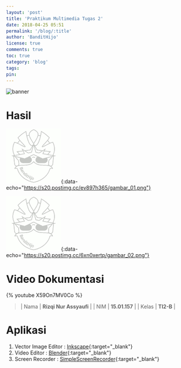 ```yaml
---
layout: 'post'
title: 'Praktikum Multimedia Tugas 2'
date: 2018-04-25 05:51
permalink: '/blog/:title'
author: 'BanditHijo'
license: true
comments: true
toc: true
category: 'blog'
tags:
pin:
---
```


<!-- BANNER OF THE POST -->
<img class="post-body-img" src="https://s20.postimg.cc/f7zndndq5/banner_post_06.png" alt="banner">

# Hasil

![gambar1](/assets/img/logo/logo_blank.png){:data-echo="https://s20.postimg.cc/ev897h365/gambar_01.png"}

![gambar2](/assets/img/logo/logo_blank.png){:data-echo="https://s20.postimg.cc/6xn0xertp/gambar_02.png"}

# Video Dokumentasi

{% youtube X59On7MV0Co %}

> | Nama | **Rizqi Nur Assyaufi** |
> | NIM | **15.01.157** |
> | Kelas | **TI2-B** |

# Aplikasi

1. Vector Image Editor : [Inkscape](https://inkscape.org/en/){:target="_blank"}
2. Video Editor : [Blender](https://www.blender.org/){:target="_blank"}
3. Screen Recorder : [SimpleScreenRecorder](http://www.maartenbaert.be/simplescreenrecorder/){:target="_blank"}


